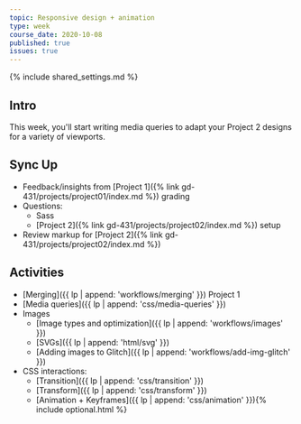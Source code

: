 ```yaml
---
topic: Responsive design + animation
type: week
course_date: 2020-10-08
published: true
issues: true
---
```


{% include shared_settings.md %}

## Intro
This week, you'll start writing media queries to adapt your Project 2 designs for a variety of viewports.

## Sync Up
- Feedback/insights from [Project 1]({% link gd-431/projects/project01/index.md %}) grading
- Questions:
  - Sass
  - [Project 2]({% link gd-431/projects/project02/index.md %}) setup
- Review markup for [Project 2]({% link gd-431/projects/project02/index.md %})

## Activities
- [Merging]({{ lp | append: 'workflows/merging' }}) Project 1
- [Media queries]({{ lp | append: 'css/media-queries' }})
- Images
  - [Image types and optimization]({{ lp | append: 'workflows/images' }})
  - [SVGs]({{ lp | append: 'html/svg' }})
  - [Adding images to Glitch]({{ lp | append: 'workflows/add-img-glitch' }})
- CSS interactions:
  - [Transition]({{ lp | append: 'css/transition' }})
  - [Transform]({{ lp | append: 'css/transform' }})
  - [Animation + Keyframes]({{ lp | append: 'css/animation' }}){% include optional.html %}
  